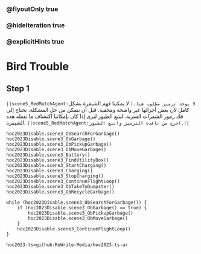 ### @flyoutOnly true
### @hideIteration true
### @explicitHints true

# Bird Trouble

## Step 1
``||scene5_RedMatchAgent:لا يوجد ترميز مطلوب هنا.|`` لا يمكننا فهم الشيفرة بشكل كامل لأن بعض أجزائها غير واضحة ومخفية. قبل أن نتمكن من حل المشكلة، نحتاج إلى فك رموز الشفرات السرية. لنتبع الطيور لنرى إذا كان بإمكاننا اكتشاف ما تفعله هذه الشيفرة. ``||scene5_RedMatchAgent:اخرج من نافذة الترميز واتبع الطيور.||``


```ghost
hoc2023Disable.scene3_ObSearchForGarbage()
hoc2023Disable.scene3_ObGarbage()
hoc2023Disable.scene3_ObPickupGarbage()
hoc2023Disable.scene3_ObMoveGarbage()
hoc2023Disable.scene3_Battery()
hoc2023Disable.scene3_FindUtilityBox()
hoc2023Disable.scene3_StartCharging()
hoc2023Disable.scene3_Charging()
hoc2023Disable.scene3_StopCharging()
hoc2023Disable.scene3_ContinueFlightLoop()
hoc2023Disable.scene3_ObTakeToDumpster()
hoc2023Disable.scene3_ObRecycleGarbage()
```
```template
while (hoc2023Disable.scene3_ObSearchForGarbage()) {
    if (hoc2023Disable.scene3_ObGarbage() == true) {
        hoc2023Disable.scene3_ObPickupGarbage()
        hoc2023Disable.scene3_ObMoveGarbage()
    }
    hoc2023Disable.scene3_ContinueFlightLoop()
}

```

```package
hoc2023-ts=github:ReWrite-Media/hoc2023-ts-ar
```